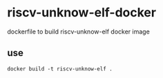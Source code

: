 # riscv-unknow-elf-docker
dockerfile to build riscv-unknow-elf docker image

## use

```shell
docker build -t riscv-unknow-elf .
```
